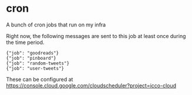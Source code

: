 # cron

A bunch of cron jobs that run on my infra

Right now, the following messages are sent to this job at least once during the time period.

```
{"job": "goodreads"}
{"job": "pinboard"}
{"job": "random-tweets"}
{"job": "user-tweets"}
```

These can be configured at https://console.cloud.google.com/cloudscheduler?project=icco-cloud
